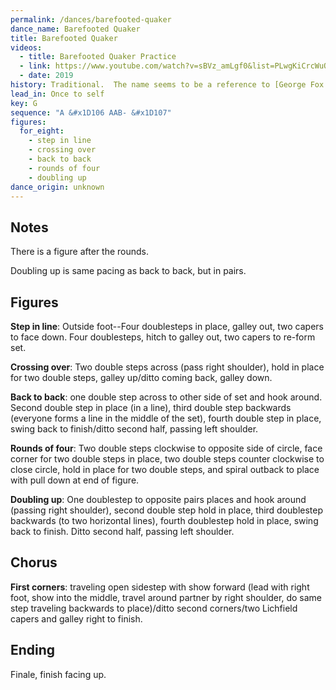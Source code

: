 ```yaml
---
permalink: /dances/barefooted-quaker
dance_name: Barefooted Quaker
title: Barefooted Quaker
videos:
  - title: Barefooted Quaker Practice
  - link: https://www.youtube.com/watch?v=sBVz_amLgf0&list=PLwgKiCrcWuOZdjakry8xtHlkLF5fcZ8SC&index=11
  - date: 2019
history: Traditional.  The name seems to be a reference to [George Fox's shoeless denunciation of Lichfield in 1651](https://staffsquakers.org/history-of-quakers-in-staffordshire/george-fox-in-lichfield-in-1651/).
lead_in: Once to self
key: G
sequence: "A &#x1D106 AAB- &#x1D107"
figures:
  for_eight:
    - step in line
    - crossing over
    - back to back
    - rounds of four
    - doubling up
dance_origin: unknown
---
```



## Notes

There is a figure after the rounds.

Doubling up is same pacing as back to back, but in pairs.

## Figures

**Step in line**:
Outside foot--Four doublesteps in place, galley
out, two capers to face down. Four doublesteps,
hitch to galley out, two capers to re-form set.


**Crossing over**:
Two double steps across (pass right shoulder),
hold in place for two double steps, galley
up/ditto coming back, galley down.


**Back to back**:
one double step across to other side of set and
hook around.  Second double step in place (in a
line), third double step backwards (everyone forms
a line in the middle of the set), fourth double
step in place, swing back to finish/ditto second
half, passing left shoulder.


**Rounds of four**:
Two double steps clockwise to opposite side of
circle, face corner for two double steps in place,
two double steps counter clockwise to close
circle, hold in place for two double steps, and
spiral outback to place with pull down at end of
figure.


**Doubling up**:
One doublestep to opposite pairs places and hook
around (passing right shoulder), second double
step hold in place, third doublestep backwards (to
two horizontal lines), fourth doublestep hold in
place, swing back to finish. Ditto second half,
passing left shoulder.

## Chorus

**First corners**: traveling open sidestep with show
forward (lead with right foot, show into the
middle, travel around partner by right shoulder,
do same step traveling backwards to place)/ditto
second corners/two Lichfield capers and galley
right to finish.

## Ending

Finale, finish facing up.
